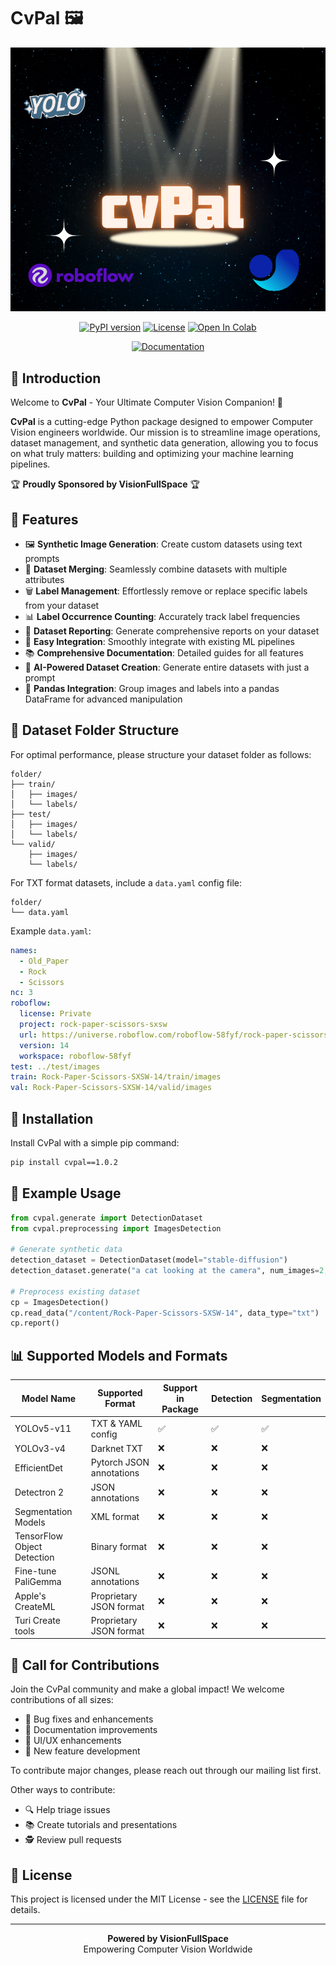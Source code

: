 # CvPal 🖼️

<div align="center">

![CvPal Logo](assets/image.png)

[![PyPI version](https://badge.fury.io/py/cvpal.svg)](https://badge.fury.io/py/cvpal)
[![License](https://img.shields.io/badge/License-MIT-blue.svg)](https://opensource.org/licenses/MIT)
[![Open In Colab](https://colab.research.google.com/assets/colab-badge.svg)](https://colab.research.google.com/drive/1D_MNu3Z4lQYErs3wdYbsG4GVOU-p2ywF?usp=sharing)

[![Documentation](https://img.shields.io/badge/Documentation-📚-blue)](https://github.com/Muhamed555/CvPal/tree/main/documentation)

</div>

## 🌟 Introduction

Welcome to **CvPal** - Your Ultimate Computer Vision Companion! 🚀

**CvPal** is a cutting-edge Python package designed to empower Computer Vision engineers worldwide. Our mission is to streamline image operations, dataset management, and synthetic data generation, allowing you to focus on what truly matters: building and optimizing your machine learning pipelines.

🏆 **Proudly Sponsored by VisionFullSpace** 🏆

## 🎯 Features

- 🖼️ **Synthetic Image Generation**: Create custom datasets using text prompts
- 🔄 **Dataset Merging**: Seamlessly combine datasets with multiple attributes
- 🗑️ **Label Management**: Effortlessly remove or replace specific labels from your dataset
- 📊 **Label Occurrence Counting**: Accurately track label frequencies
- 📝 **Dataset Reporting**: Generate comprehensive reports on your dataset
- 🔌 **Easy Integration**: Smoothly integrate with existing ML pipelines
- 📚 **Comprehensive Documentation**: Detailed guides for all features
- 🤖 **AI-Powered Dataset Creation**: Generate entire datasets with just a prompt
- 🐼 **Pandas Integration**: Group images and labels into a pandas DataFrame for advanced manipulation

## 📁 Dataset Folder Structure

For optimal performance, please structure your dataset folder as follows:

```
folder/
├── train/
│   ├── images/
│   └── labels/
├── test/
│   ├── images/
│   └── labels/
└── valid/
    ├── images/
    └── labels/
```

For TXT format datasets, include a `data.yaml` config file:

```
folder/
└── data.yaml
```

Example `data.yaml`:

```yaml
names:
  - Old_Paper
  - Rock
  - Scissors
nc: 3
roboflow:
  license: Private
  project: rock-paper-scissors-sxsw
  url: https://universe.roboflow.com/roboflow-58fyf/rock-paper-scissors-sxsw/dataset/14
  version: 14
  workspace: roboflow-58fyf
test: ../test/images
train: Rock-Paper-Scissors-SXSW-14/train/images
val: Rock-Paper-Scissors-SXSW-14/valid/images
```

## 🚀 Installation

Install CvPal with a simple pip command:

```bash
pip install cvpal==1.0.2
```

## 🔧 Example Usage

```python
from cvpal.generate import DetectionDataset
from cvpal.preprocessing import ImagesDetection

# Generate synthetic data
detection_dataset = DetectionDataset(model="stable-diffusion")
detection_dataset.generate("a cat looking at the camera", num_images=2, labels=["cat"], output_type="yolo", overwrite=False)

# Preprocess existing dataset
cp = ImagesDetection()
cp.read_data("/content/Rock-Paper-Scissors-SXSW-14", data_type="txt")
cp.report()
```

## 📊 Supported Models and Formats

| Model Name                  | Supported Format | Support in Package | Detection | Segmentation |
|-----------------------------|------------------|---------------------|-----------|--------------|
| YOLOv5-v11                  | TXT & YAML config | ✅ | ✅ | ✅ |
| YOLOv3-v4                   | Darknet TXT | ❌ | ❌ | ❌ |
| EfficientDet                | Pytorch JSON annotations | ❌ | ❌ | ❌ |
| Detectron 2                 | JSON annotations | ❌ | ❌ | ❌ |
| Segmentation Models         | XML format | ❌ | ❌ | ❌ |
| TensorFlow Object Detection | Binary format | ❌ | ❌ | ❌ |
| Fine-tune PaliGemma         | JSONL annotations | ❌ | ❌ | ❌ |
| Apple's CreateML            | Proprietary JSON format | ❌ | ❌ | ❌ |
| Turi Create tools           | Proprietary JSON format | ❌ | ❌ | ❌ |

## 🤝 Call for Contributions

Join the CvPal community and make a global impact! We welcome contributions of all sizes:

- 🐛 Bug fixes and enhancements
- 📝 Documentation improvements
- 🎨 UI/UX enhancements
- 🧪 New feature development

To contribute major changes, please reach out through our mailing list first.

Other ways to contribute:
- 🔍 Help triage issues
- 📚 Create tutorials and presentations
- 🕵️ Review pull requests

## 📄 License

This project is licensed under the MIT License - see the [LICENSE](LICENSE.txt) file for details.

---

<div align="center">
  <strong>Powered by VisionFullSpace</strong><br>
  Empowering Computer Vision Worldwide
</div>